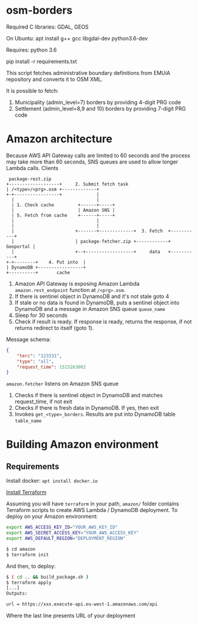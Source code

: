 # osm-borders

Required C libraries: GDAL, GEOS

On Ubuntu:
apt install g++ gcc libgdal-dev python3.6-dev


Requires: python 3.6

pip install -r requirements.txt

This script fetches administrative boundary definitions from EMUiA repository and converts it to OSM XML.

It is possible to fetch:
1. Municipality (admin_level=7) borders by providing 4-digit PRG code
2. Settlement (admin_level=8,9 and 10) borders by providing 7-digit PRG code



# Amazon architecture
Because AWS API Gateway calls are limited to 60 seconds and the process may take more than 60 seconds,
SNS queues are used to allow longer Lambda calls. Clients 

```
 package-rest.zip
+-------------------+     2. Submit fetch task
| /<type>/<prg>.osm +-------------+
+-+-----------------+             |
  |                               |
  | 1. Check cache         +------+-----+
  |                        | Amazon SNS |
  | 5. Fetch from cache    +------+-----+
  |                               |
  |                               |
  |                       +-------+-------------+  3. Fetch  +-----------+
  |                       | package-fetcher.zip +------------+ Geoportal |
  |                       +--+------------------+     data   +-----------+
+-+--------+    4. Put into  |
| DynamoDB +-----------------+
+----------+       cache
```

1. Amazon API Gateway is exposing Amazon Lambda `amazon.rest_endpoint` function at `/<prg>.osm`. 
2. If there is sentinel object in DynamoDB and it's not stale goto 4
3. If stale or no data is found in DynamoDB, puts a sentinel object into DynamoDB and a message in Amazon SNS queue `queue_name`
4. Sleep for 30 seconds
5. Check if result is ready. If response is ready, returns the response, if not returns redirect to itself (goto 1).

Message schema:
```json
{
    "terc": "123331",
    "type": "all",
    "request_time": 1515263002
}
```

`amazon.fetcher` listens on Amazon SNS queue 

1. Checks if there is sentinel object in DynamoDB and matches request_time, if not exit
2. Checks if there is fresh data in DynamoDB. If yes, then exit
3. Invokes `get_<type>_borders`. Results are put into DynamoDB table `table_name`

# Building Amazon environment

## Requirements
Install docker:
`apt install docker.io`

[Install Terraform](https://www.terraform.io/intro/getting-started/install.html)

Assuming you will have `terraform` in your path, `amazon/` folder contains Terraform scripts to create AWS Lambda / DynamoDB deployment. To deploy on your Amazon environment:
```bash
export AWS_ACCESS_KEY_ID="YOUR_AWS_KEY_ID"
export AWS_SECRET_ACCESS_KEY="YOUR_AWS_ACCESS_KEY"
export AWS_DEFAULT_REGION="DEPLOYMENT_REGION"

$ cd amazon
$ terraform init
```

And then, to deploy:
```bash
$ ( cd .. && build_package.sh )
$ terraform apply
[...]
Outputs:

url = https://xxx.execute-api.eu-west-1.amazonaws.com/api
```
Where the last line presents URL of your deployment 
